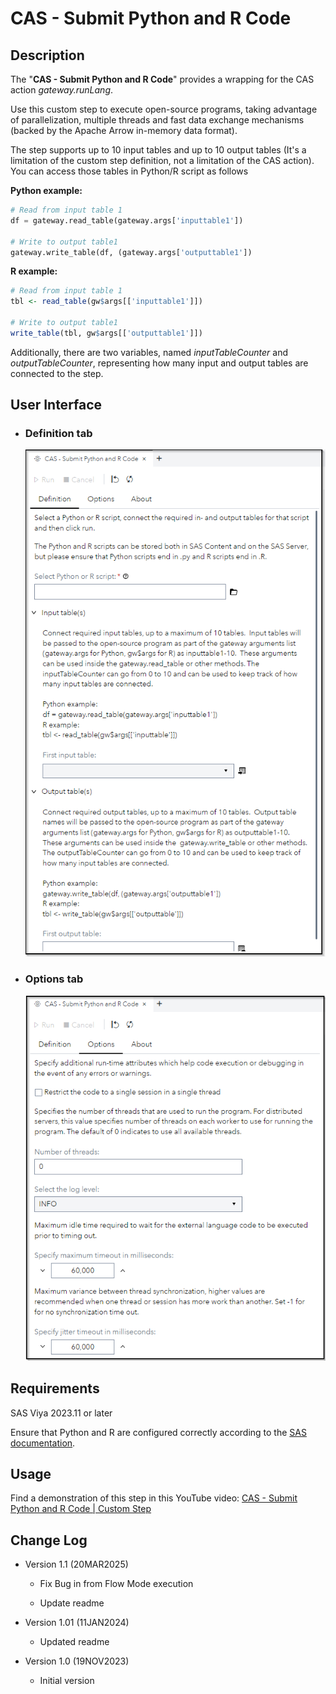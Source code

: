 # CAS - Submit Python and R Code

## Description

The "**CAS - Submit Python and R Code**" provides a wrapping for the CAS action *gateway.runLang*.

Use this custom step to execute open-source programs, taking advantage of parallelization, multiple threads and fast data exchange mechanisms (backed by the Apache Arrow in-memory data format).

The step supports up to 10 input tables and up to 10 output tables (It's a limitation of the custom step definition, not a limitation of the CAS action). You can access those tables in Python/R script as follows

**Python example:** 
```python
# Read from input table 1
df = gateway.read_table(gateway.args['inputtable1'])
 
# Write to output table1
gateway.write_table(df, (gateway.args['outputtable1'])
```

**R example:**
```r
# Read from input table 1
tbl <- read_table(gw$args[['inputtable1']])

# Write to output table1
write_table(tbl, gw$args[['outputtable1']])
```


Additionally, there are two variables, named *inputTableCounter* and *outputTableCounter*, representing how many input and output tables are connected to the step. 

## User Interface

* ### Definition tab ###

   ![Definition](img/CAS-Submit-Python-and-R-Code-Definition.png)

* ### Options tab ###

   ![Options](img/CAS-Submit-Python-and-R-Code-Options.png)

## Requirements

SAS Viya 2023.11 or later

Ensure that Python and R are configured correctly according to the [SAS documentation](https://go.documentation.sas.com/doc/en/pgmsascdc/default/caspg/p1l6rncqa8tu8jn1pd05x8r1nwop.htm#n0c4rig8h837zhn1dm5yj6dpc7k0).

## Usage

Find a demonstration of this step in this YouTube video: [CAS - Submit Python and R Code | Custom Step](https://youtu.be/DFhVVVonkB4)

## Change Log

* Version 1.1 (20MAR2025)
    * Fix Bug in from Flow Mode execution
    
    * Update readme
    
* Version 1.01 (11JAN2024)
    * Updated readme

* Version 1.0 (19NOV2023)
    * Initial version
